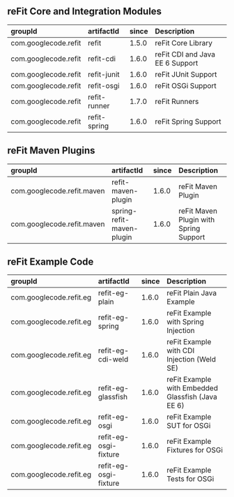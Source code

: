 ## reFit Core and Integration Modules ##

| groupId | artifactId | since | Description |
|:--------|:-----------|:------|:------------|
| com.googlecode.refit | refit      | 1.5.0 | reFit Core Library |
| com.googlecode.refit | refit-cdi  | 1.6.0 | reFit CDI and Java EE 6 Support |
| com.googlecode.refit | refit-junit | 1.6.0 | reFit JUnit Support |
| com.googlecode.refit | refit-osgi | 1.6.0 | reFit OSGi Support |
| com.googlecode.refit | refit-runner | 1.7.0 | reFit Runners |
| com.googlecode.refit | refit-spring | 1.6.0 | reFit Spring Support |

## reFit Maven Plugins ##

| groupId | artifactId | since | Description |
|:--------|:-----------|:------|:------------|
| com.googlecode.refit.maven | refit-maven-plugin | 1.6.0 | reFit Maven Plugin |
| com.googlecode.refit.maven | spring-refit-maven-plugin | 1.6.0 | reFit Maven Plugin with Spring Support |

## reFit Example Code ##

| groupId | artifactId | since | Description |
|:--------|:-----------|:------|:------------|
| com.googlecode.refit.eg | refit-eg-plain | 1.6.0 | reFit Plain Java Example |
| com.googlecode.refit.eg | refit-eg-spring | 1.6.0 | reFit Example with Spring Injection |
| com.googlecode.refit.eg | refit-eg-cdi-weld | 1.6.0 | reFit Example with CDI Injection (Weld SE)|
| com.googlecode.refit.eg | refit-eg-glassfish | 1.6.0 | reFit Example with Embedded Glassfish (Java EE 6)|
| com.googlecode.refit.eg | refit-eg-osgi | 1.6.0 | reFit Example SUT for OSGi |
| com.googlecode.refit.eg | refit-eg-osgi-fixture | 1.6.0 | reFit Example Fixtures for OSGi |
| com.googlecode.refit.eg | refit-eg-osgi-fixture | 1.6.0 | reFit Example Tests for OSGi |